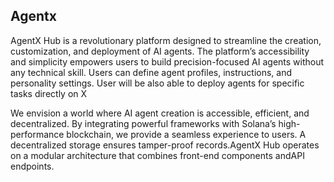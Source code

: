 ## Agentx

AgentX Hub is a revolutionary platform designed to streamline the creation, customization, and deployment of AI agents. The platform’s accessibility and simplicity empowers users to build precision-focused AI agents without any technical skill. Users can define agent profiles, instructions, and personality settings. User will be also able to deploy agents for specific tasks directly on X

We envision a world where AI agent creation is accessible, efficient, and decentralized. By integrating powerful frameworks with Solana’s high-performance blockchain, we provide a seamless experience to users. A decentralized storage ensures tamper-proof records.AgentX Hub operates on a modular architecture that combines front-end components andAPI endpoints.
